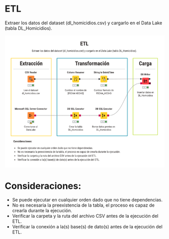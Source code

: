# ETL
Extraer los datos del dataset (dl_homicidios.csv) y cargarlo en el Data Lake (tabla DL_Homicidios).

![ETL Homicidios](etl_dl_homicidios.png)

# Consideraciones:
- Se puede ejecutar en cualquier orden dado que no tiene dependencias.
- No es necesaria la preexistencia de la tabla, el proceso es capaz de crearla durante la ejecución.
- Verificar la carpeta y la ruta del archivo CSV antes de la ejecución del ETL.
- Verificar la conexión a la(s) base(s) de dato(s) antes de la ejecución del ETL.
